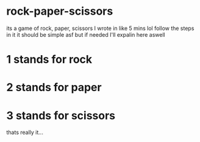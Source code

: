 # rock-paper-scissors
its a game of rock, paper, scissors I wrote in like 5 mins lol
follow the steps in it it should be simple asf
but if needed I'll expalin here aswell
# 1 stands for rock
# 2 stands for paper
# 3 stands for scissors 

thats really it...
